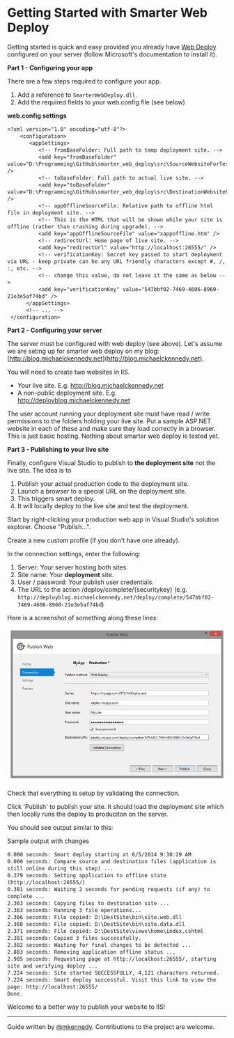 Getting Started with Smarter Web Deploy
==================

Getting started is quick and easy provided you already have [Web Deploy](http://www.iis.net/downloads/microsoft/web-deploy) configured on your server (follow Microsoft's documentation to install it).

**Part 1 - Configuring your app**

There are a few steps required to configure your app. 

1. Add a reference to `SmarterWebDeploy.dll`.
1. Add the required fields to your web.config file (see below)

**web.config settings**

    <?xml version="1.0" encoding="utf-8"?>
        <configuration>
           <appSettings>
	          <!-- fromBaseFolder: Full path to temp deployment site. -->
              <add key="fromBaseFolder" value="D:\Programming\GitHub\smarter_web_deploy\src\SourceWebsiteForTesting\" />
              <!-- toBaseFolder: Full path to actual live site. -->
              <add key="toBaseFolder" value="D:\Programming\GitHub\smarter_web_deploy\src\DestinationWebsiteForTesting\" />
              <!-- appOfflineSourceFile: Relative path to offline html file in deployment site. -->
              <!-- This is the HTML that will be shown while your site is offline (rather than crashing during upgrade). -->
              <add key="appOfflineSourceFile" value="xappoffline.htm" />
              <!-- redirectUrl: Home page of live site. -->
              <add key="redirectUrl" value="http://localhost:26555/" />
              <!-- verificationKey: Secret key passed to start deployment via URL - keep private can be any URL friendly characters except #, /, :, etc. -->
              <!-- change this value, do not leave it the same as below -->
              <add key="verificationKey" value="547bbf02-7469-4606-8960-21e3e5af74bd" />
          </appSettings>
          <!-- ... -->
     </configuration>

**Part 2 - Configuring your server**

The server must be configured with web deploy (see above). Let's assume we are seting up for smarter web deploy on my blog: [http://blog.michaelckennedy.net](http://blog.michaelckennedy.net).

You will need to create two websites in IIS. 

* Your live site. E.g. http://blog.michaelckennedy.net
* A non-public deployment site. E.g. http://deployblog.michaelckennedy.net

The user account running your deployment site must have read / write permissions to the folders holding your live site. Put a sample ASP.NET website in each of these and make sure they load correctly in a browser. This is just basic hosting. Nothing about smarter web deploy is tested yet.

**Part 3 - Publishing to your live site**

Finally, configure Visual Studio to publish to **the deployment site** not the live site. The idea is to 

1. Publish your actual production code to the deployment site.
2. Launch a browser to a special URL on the deployment site.
3. This triggers smart deploy.
4. It will locally deploy to the live site and test the deployment.

Start by right-clicking your production web app in Visual Studio's solution explorer. Choose "Publish...".

Create a new custom profile (if you don't have one already).

In the connection settings, enter the following:

1. Server: Your server hosting both sites.
2. Site name: Your **deployment** site.
3. User / password: Your publish user credentials.
4. The URL to the action /deploy/complete/{securitykey} (e.g. `http://deployblog.michaelckennedy.net/deploy/complete/547bbf02-7469-4606-8960-21e3e5af74bd`)

Here is a screenshot of something along these lines:

![Screen shot](https://raw.githubusercontent.com/mikeckennedy/smarter_web_deploy/master/docs/screenshots/WebPublishConnection.png)

Check that everything is setup by validating the connection. 

Click 'Publish' to publish your site. It should load the deployment site which then locally runs the deploy to produciton on the server.

You should see output similar to this:

Sample output with changes

    0.000 seconds: Smart deploy starting at 6/5/2014 9:30:29 AM
    0.000 seconds: Compare source and destination files (application is still online during this step) ...
    0.379 seconds: Setting application to offline state (http://localhost:26555/)
    0.381 seconds: Waiting 2 seconds for pending requests (if any) to complete ...
    2.363 seconds: Copying files to destination site ...
    2.363 seconds: Running 3 file operations...
    2.366 seconds: File copied: D:\DestSite\bin\site.web.dll
    2.368 seconds: File copied: D:\DestSite\bin\site.data.dll
    2.371 seconds: File copied: D:\DestSite\views\home\index.cshtml
    2.381 seconds: Copied 3 files successfully.
    2.382 seconds: Waiting for final changes to be detected ...
    2.883 seconds: Removing application offline status ...
    2.985 seconds: Requesting page at http://localhost:26555/, starting site and verifying deploy ...
    7.224 seconds: Site started SUCCESSFULLY, 4,121 characters returned.
    7.224 seconds: Smart deploy successful. Visit this link to view the page: http://localhost:26555/
    Done.

Welcome to a better way to publish your website to IIS!

-------------------------------------
Guide written by [@mkennedy](https://twitter.com/mkennedy). Contributions to the project are welcome.





